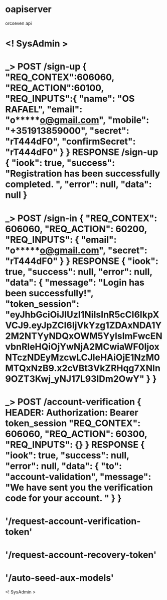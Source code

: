 # oapiserver
orcseven api

<! SysAdmin >
====================================================================================
_>  POST /sign-up {
        "REQ_CONTEX":606060,
        "REQ_ACTION":60100,
        "REQ_INPUTS":{
            "name": "OS RAFAEL", 
            "email": "o*****o@gmail.com", 
            "mobile": "+351913859000",
            "secret": "rT444dF0",
            "confirmSecret": "rT444dF0"
        }
    }
    RESPONSE /sign-up {
        "iook": true,
        "success": "Registration has been successfully completed. ",
        "error": null,
        "data": null
    }
====================================================================================
_> POST /sign-in
    {
        "REQ_CONTEX": 606060,
        "REQ_ACTION": 60200,
        "REQ_INPUTS": {
            "email": "o*****o@gmail.com",
            "secret": "rT444dF0"
        }
    }
RESPONSE  {
        "iook": true,
        "success": null,
        "error": null,
        "data": {
            "message": "Login has been successfully!",
            "token_session":                                                                          "eyJhbGciOiJIUzI1NiIsInR5cCI6IkpXVCJ9.eyJpZCI6IjVkYzg1ZDAxNDA1Y2M2NTYyNDQxOWM5YyIsImFwcENvbnRleHQiOjYwNjA2MCwiaWF0IjoxNTczNDEyMzcwLCJleHAiOjE1NzM0MTQxNzB9.x2cVBt3VkZRHqg7XNIn9OZT3Kwj_yNJ17L93lDm2OwY"
        }
    }
====================================================================================
_> POST /account-verification {
        HEADER: Authorization: Bearer token_session
        "REQ_CONTEX": 606060,
        "REQ_ACTION": 60300,
        "REQ_INPUTS": {}
    }
RESPONSE {
    "iook": true,
    "success": null,
    "error": null,
    "data": {
        "to": "account-validation",
        "message": "We have sent you the verification code for your account. "
    }
}
====================================================================================
  '/request-account-verification-token'
====================================================================================
  '/request-account-recovery-token'
====================================================================================
  '/auto-seed-aux-models'
====================================================================================
<! SysAdmin >